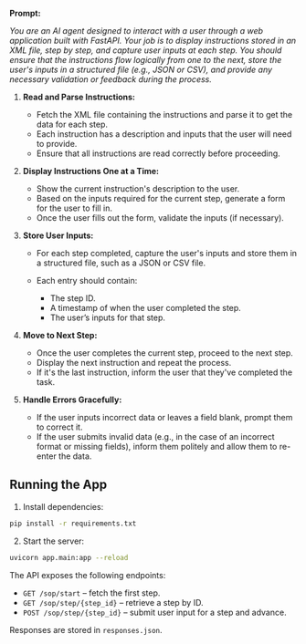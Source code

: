 **Prompt:**

*You are an AI agent designed to interact with a user through a web application built with FastAPI. Your job is to display instructions stored in an XML file, step by step, and capture user inputs at each step. You should ensure that the instructions flow logically from one to the next, store the user's inputs in a structured file (e.g., JSON or CSV), and provide any necessary validation or feedback during the process.*

1. **Read and Parse Instructions:**

   * Fetch the XML file containing the instructions and parse it to get the data for each step.
   * Each instruction has a description and inputs that the user will need to provide.
   * Ensure that all instructions are read correctly before proceeding.

2. **Display Instructions One at a Time:**

   * Show the current instruction's description to the user.
   * Based on the inputs required for the current step, generate a form for the user to fill in.
   * Once the user fills out the form, validate the inputs (if necessary).

3. **Store User Inputs:**

   * For each step completed, capture the user's inputs and store them in a structured file, such as a JSON or CSV file.
   * Each entry should contain:

     * The step ID.
     * A timestamp of when the user completed the step.
     * The user’s inputs for that step.

4. **Move to Next Step:**

   * Once the user completes the current step, proceed to the next step.
   * Display the next instruction and repeat the process.
   * If it's the last instruction, inform the user that they've completed the task.

5. **Handle Errors Gracefully:**

   * If the user inputs incorrect data or leaves a field blank, prompt them to correct it.
   * If the user submits invalid data (e.g., in the case of an incorrect format or missing fields), inform them politely and allow them to re-enter the data.


## Running the App

1. Install dependencies:

```bash
pip install -r requirements.txt
```

2. Start the server:

```bash
uvicorn app.main:app --reload
```

The API exposes the following endpoints:

- `GET /sop/start` – fetch the first step.
- `GET /sop/step/{step_id}` – retrieve a step by ID.
- `POST /sop/step/{step_id}` – submit user input for a step and advance.

Responses are stored in `responses.json`.
